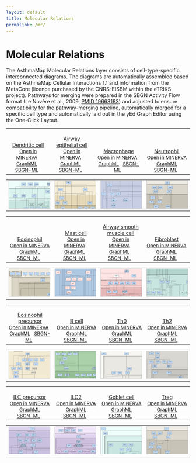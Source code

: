 ```yaml
---
layout: default
title: Molecular Relations
permalink: /mr/
---
```


# Molecular Relations

The AsthmaMap Molecular Relations layer consists of cell-type-specific interconnected diagrams. The diagrams are automatically assembled based on the AsthmaMap Cellular Interactions 1.1 and information from the MetaCore (licence purchased by the CNRS-EISBM within the eTRIKS project). Pathways for merging were prepared in the SBGN Activity Flow format (Le Novère et al., 2009, [PMID 19668183](https://www.ncbi.nlm.nih.gov/pubmed/?term=19668183)) and adjusted to ensure compatibility for the pathway-merging pipeline, automatically merged for a specific cell type and automatically laid out in the yEd Graph Editor using the One-Click Layout.

<!--Row #1-->
<table>
    <tr valign="bottom">
      <td style="width: 225px;" align="center"> <a href="/images/af/F001-DendriticCell.svg"><br />Dendritic cell</a> <br /> <font size="2"> 
<a href="https://asthma.uni.lu/minerva/" target="_blank">Open in MINERVA</a> &nbsp;
<a href="/images/af/F001-DendriticCell.graphml">GraphML</a> &nbsp;
<a href="/images/af/F001-DendriticCell-SBGNv02.sbgn">SBGN-ML</a> &nbsp;
</font> </td>
      <td style="width: 225px;" align="center"> <a href="/images/af/F002-AirwayEpithelialCell.svg"><br />Airway epithelial cell</a> <br /> <font size="2"> 
<a href="https://asthma.uni.lu/minerva/" target="_blank">Open in MINERVA</a> &nbsp;
<a href="/images/af/F002-AirwayEpithelialCell.graphml">GraphML</a> &nbsp; 
<a href="/images/af/F002-AirwayEpithelialCell-SBGNv02.sbgn">SBGN-ML</a> &nbsp; 
</font> </td>
      <td style="width: 225px;" align="center"> <a href="/images/af/F009-Macrophage.svg"><br />Macrophage</a> <br /> <font size="2"> 
<a href="https://asthma.uni.lu/minerva/" target="_blank">Open in MINERVA</a> &nbsp;
<a href="/images/af/F009-Macrophage.graphml">GraphML</a> &nbsp;
<a href="/images/af/F009-Macrophage-SBGNv02.sbgn">SBGN-ML</a> &nbsp;
</font> </td>
      <td style="width: 225px;" align="center"> <a href="/images/af/F013-Neutrophil.svg"><br />Neutrophil</a> <br /> <font size="2"> 
<a href="https://asthma.uni.lu/minerva/" target="_blank">Open in MINERVA</a> &nbsp;
<a href="/images/af/F013-Neutrophil.graphml">GraphML</a> &nbsp;
<a href="/images/af/F013-Neutrophil-SBGNv02.sbgn">SBGN-ML</a> &nbsp;
</font> </td>
    </tr>
</table>
<table>
    <tr>
      <td style="width: 225px;" align="center"><a href="/images/af/F001-DendriticCell.svg"><img src="/images/af/F001-DendriticCell-cut.png" style="border: #c6c6c6 1px solid; width: 195px;"/></a></td>
      <td style="width: 225px;" align="center"><a href="/images/af/F002-AirwayEpithelialCell.svg"><img src="/images/af/F002-AirwayEpithelialCell-cut.png" style="border: #c6c6c6 1px solid; width: 195px;"/></a></td>
      <td style="width: 225px;" align="center"><a href="/images/af/F009-Macrophage.svg"><img src="/images/af/F009-Macrophage-cut.png" style="border: #c6c6c6 1px solid; width: 195px;"/></a></td>
      <td style="width: 225px;" align="center"><a href="/images/af/F013-Neutrophil.svg"><img src="/images/af/F013-Neutrophil-cut.png" style="border: #c6c6c6 1px solid; width: 195px;"/></a></td>
    </tr>
</table>

<!--Row #2-->
<table>
    <tr valign="bottom">
      <td style="width: 225px;" align="center"> <a href="/images/af/F011-Eosinophil.svg"><br />Eosinophil</a> <br /> <font size="2"> 
<a href="https://asthma.uni.lu/minerva/" target="_blank">Open in MINERVA</a> &nbsp;
<a href="/images/af/F011-Eosinophil.graphml">GraphML</a> &nbsp;
<a href="/images/af/F011-Eosinophil-SBGNv02.sbgn">SBGN-ML</a> &nbsp;
</font> </td>
      <td style="width: 225px;" align="center"> <a href="/images/af/F012-MastCell.svg"><br />Mast cell</a> <br /> <font size="2"> 
<a href="https://asthma.uni.lu/minerva/" target="_blank">Open in MINERVA</a> &nbsp;
<a href="/images/af/F012-MastCell.graphml">GraphML</a> &nbsp;
<a href="/images/af/F012-MastCell-SBGNv02.sbgn">SBGN-ML</a> &nbsp;
</font> </td>
      <td style="width: 225px;" align="center"> <a href="/images/af/F015-AirwaySmoothMuscleCell.svg"><br />Airway smooth muscle cell</a> <br /> <font size="2"> 
<a href="https://asthma.uni.lu/minerva/" target="_blank">Open in MINERVA</a> &nbsp;
<a href="/images/af/F015-AirwaySmoothMuscleCell.graphml">GraphML</a> &nbsp;
<a href="/images/af/F015-AirwaySmoothMuscleCell-SBGNv02.sbgn">SBGN-ML</a> &nbsp;
</font> </td>
      <td style="width: 225px;" align="center"> <a href="/images/af/F014-Fibroblast.svg"><br />Fibroblast</a> <br /> <font size="2"> 
<a href="https://asthma.uni.lu/minerva/" target="_blank">Open in MINERVA</a> &nbsp;
<a href="/images/af/F014-Fibroblast.graphml">GraphML</a> &nbsp;
<a href="/images/af/F014-Fibroblast-SBGNv02.sbgn">SBGN-ML</a> &nbsp;
</font> </td>
    </tr>
</table>
<table>
    <tr>
      <td style="width: 225px;" align="center"><a href="/images/af/F011-Eosinophil.svg"><img src="/images/af/F011-Eosinophil-cut.png" style="border: #c6c6c6 1px solid; width: 195px;"/></a></td>
      <td style="width: 225px;" align="center"><a href="/images/af/F012-MastCell.svg"><img src="/images/af/F012-MastCell-cut.png" style="border: #c6c6c6 1px solid; width: 195px;"/></a></td>
      <td style="width: 225px;" align="center"><a href="/images/af/F015-AirwaySmoothMuscleCell.svg"><img src="/images/af/F015-AirwaySmoothMuscleCell-cut.png" style="border: #c6c6c6 1px solid; width: 195px;"/></a></td>
      <td style="width: 225px;" align="center"><a href="/images/af/F014-Fibroblast.svg"><img src="/images/af/F014-Fibroblast-cut.png" style="border: #c6c6c6 1px solid; width: 195px;"/></a></td>
    </tr>
</table>

<!--Row #3-->
<table>
    <tr valign="bottom">
      <td style="width: 225px;" align="center"> <a href="/images/af/F010-EosinophilPrecursor.svg"><br />Eosinophil precursor</a> <br /> <font size="2"> 
<a href="https://asthma.uni.lu/minerva/" target="_blank">Open in MINERVA</a> &nbsp;
<a href="/images/af/F010-EosinophilPrecursor.graphml">GraphML</a> &nbsp;
<a href="/images/af/F010-EosinophilPrecursor-SBGNv02.sbgn">SBGN-ML</a> &nbsp;
</font> </td>
      <td style="width: 225px;" align="center"> <a href="/images/af/F008-BCell.svg"><br />B cell</a> <br /> <font size="2"> 
<a href="https://asthma.uni.lu/minerva/" target="_blank">Open in MINERVA</a> &nbsp;
<a href="/images/af/F008-BCell.graphml">GraphML</a> &nbsp; 
<a href="/images/af/F008-BCell-SBGNv02.sbgn">SBGN-ML</a> &nbsp; 
</font> </td>
      <td style="width: 225px;" align="center"> <a href="/images/af/F003-Th0.svg"><br />Th0</a> <br /> <font size="2"> 
<a href="https://asthma.uni.lu/minerva/" target="_blank">Open in MINERVA</a> &nbsp;
<a href="/images/af/F003-Th0.graphml">GraphML</a> &nbsp;
<a href="/images/af/F003-Th0-SBGNv02.sbgn">SBGN-ML</a> &nbsp;
</font> </td>
      <td style="width: 225px;" align="center"> <a href="/images/af/F004-Th2.svg"><br />Th2</a> <br /> <font size="2"> 
<a href="https://asthma.uni.lu/minerva/" target="_blank">Open in MINERVA</a> &nbsp;
<a href="/images/af/F004-Th2.graphml">GraphML</a> &nbsp;
<a href="/images/af/F004-Th2-SBGNv02.sbgn">SBGN-ML</a> &nbsp;
</font> </td>
    </tr>
</table>
<table>
    <tr>
      <td style="width: 225px;" align="center"><a href="/images/af/F010-EosinophilPrecursor.svg"><img src="/images/af/F010-EosinophilPrecursor-cut.png" style="border: #c6c6c6 1px solid; width: 195px;"/></a></td>
      <td style="width: 225px;" align="center"><a href="/images/af/F008-BCell.svg"><img src="/images/af/F008-BCell-cut.png" style="border: #c6c6c6 1px solid; width: 195px;"/></a></td>
      <td style="width: 225px;" align="center"><a href="/images/af/F003-Th0.svg"><img src="/images/af/F003-Th0-cut.png" style="border: #c6c6c6 1px solid; width: 195px;"/></a></td>
      <td style="width: 225px;" align="center"><a href="/images/af/F004-Th2.svg"><img src="/images/af/F004-Th2-cut.png" style="border: #c6c6c6 1px solid; width: 195px;"/></a></td>
    </tr>
</table>


<!--Row #4-->
<table>
    <tr valign="bottom">
      <td style="width: 225px;" align="center"> <a href="/images/af/F006-ILCPrecursor.svg"><br />ILC precursor</a> <br /> <font size="2"> 
<a href="https://asthma.uni.lu/minerva/" target="_blank">Open in MINERVA</a> &nbsp;
<a href="/images/af/F006-ILCPrecursor.graphml">GraphML</a> &nbsp;
<a href="/images/af/F006-ILCPrecursor-SBGNv02.sbgn">SBGN-ML</a> &nbsp;
</font> </td>
      <td style="width: 225px;" align="center"> <a href="/images/af/F007-ILC2.svg"><br />ILC2</a> <br /> <font size="2"> 
<a href="https://asthma.uni.lu/minerva/" target="_blank">Open in MINERVA</a> &nbsp;
<a href="/images/af/F007-ILC2.graphml">GraphML</a> &nbsp; 
<a href="/images/af/F007-ILC2-SBGNv02.sbgn">SBGN-ML</a> &nbsp; 
</font> </td>
      <td style="width: 225px;" align="center"> <a href="/images/af/F016-GobletCell.svg"><br />Goblet cell</a> <br /> <font size="2"> 
<a href="https://asthma.uni.lu/minerva/" target="_blank">Open in MINERVA</a> &nbsp;
<a href="/images/af/F016-GobletCell.graphml">GraphML</a> &nbsp;
<a href="/images/af/F016-GobletCell-SBGNv02.sbgn">SBGN-ML</a> &nbsp;
</font> </td>
      <td style="width: 225px;" align="center"> <a href="/images/af/F005-Treg.svg"><br />Treg</a> <br /> <font size="2"> 
<a href="https://asthma.uni.lu/minerva/" target="_blank">Open in MINERVA</a> &nbsp;
<a href="/images/af/F005-Treg.graphml">GraphML</a> &nbsp;
<a href="/images/af/F005-Treg-SBGNv02.sbgn">SBGN-ML</a> &nbsp;
</font> </td>
    </tr>
</table>
<table>
    <tr>
      <td style="width: 225px;" align="center"><a href="/images/af/F006-ILCPrecursor.svg"><img src="/images/af/F006-ILCPrecursor-cut.png" style="border: #c6c6c6 1px solid; width: 195px;"/></a></td>
      <td style="width: 225px;" align="center"><a href="/images/af/F007-ILC2.svg"><img src="/images/af/F007-ILC2-cut.png" style="border: #c6c6c6 1px solid; width: 195px;"/></a></td>
      <td style="width: 225px;" align="center"><a href="/images/af/F016-GobletCell.svg"><img src="/images/af/F016-GobletCell-cut.png" style="border: #c6c6c6 1px solid; width: 195px;"/></a></td>
      <td style="width: 225px;" align="center"><a href="/images/af/F005-Treg.svg"><img src="/images/af/F005-Treg-cut.png" style="border: #c6c6c6 1px solid; width: 195px;"/></a></td>
    </tr>
</table>

